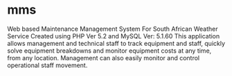 # mms
Web based Maintenance Management System
For South African Weather Service
Created using PHP Ver 5.2 and MySQL Ver: 5.1.60
This application allows management and technical staff to track equipment and staff, quickly solve equipment breakdowns and monitor equipment costs at any time, from any location.
Management can also easily monitor and control operational staff movement.
